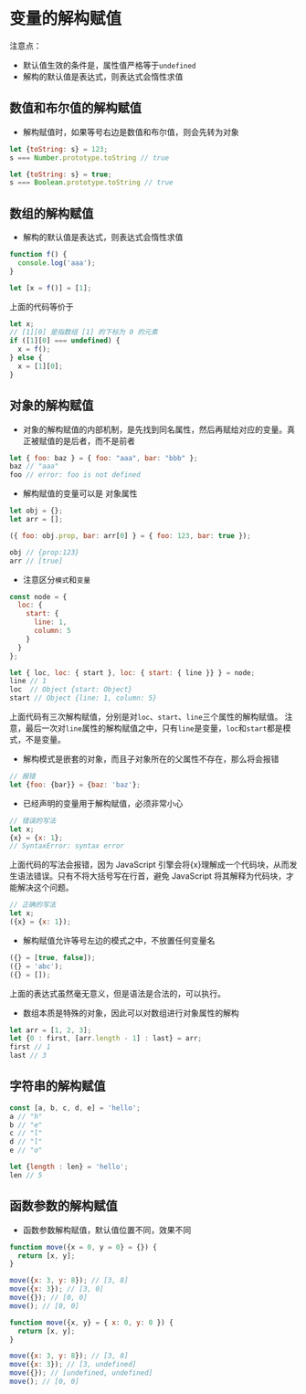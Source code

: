 # 变量的解构赋值

注意点：

- 默认值生效的条件是，属性值严格等于`undefined`
- 解构的默认值是表达式，则表达式会惰性求值

## 数值和布尔值的解构赋值

- 解构赋值时，如果等号右边是数值和布尔值，则会先转为对象

```js
let {toString: s} = 123;
s === Number.prototype.toString // true

let {toString: s} = true;
s === Boolean.prototype.toString // true
```


## 数组的解构赋值

- 解构的默认值是表达式，则表达式会惰性求值

```js
function f() {
  console.log('aaa');
}

let [x = f()] = [1];
```

上面的代码等价于
```js
let x;
// [1][0] 是指数组 [1] 的下标为 0 的元素
if ([1][0] === undefined) {
  x = f();
} else {
  x = [1][0];
}
```


## 对象的解构赋值

- 对象的解构赋值的内部机制，是先找到同名属性，然后再赋给对应的变量。真正被赋值的是后者，而不是前者

```js
let { foo: baz } = { foo: "aaa", bar: "bbb" };
baz // "aaa"
foo // error: foo is not defined
```

- 解构赋值的变量可以是 对象属性

```js
let obj = {};
let arr = [];

({ foo: obj.prop, bar: arr[0] } = { foo: 123, bar: true });

obj // {prop:123}
arr // [true]
```

- 注意区分`模式`和`变量`

```js
const node = {
  loc: {
    start: {
      line: 1,
      column: 5
    }
  }
};

let { loc, loc: { start }, loc: { start: { line }} } = node;
line // 1
loc  // Object {start: Object}
start // Object {line: 1, column: 5}
```

上面代码有三次解构赋值，分别是对`loc`、`start`、`line`三个属性的解构赋值。
注意，最后一次对`line`属性的解构赋值之中，只有`line`是变量，`loc`和`start`都是模式，不是变量。

- 解构模式是嵌套的对象，而且子对象所在的父属性不存在，那么将会报错

```js
// 报错
let {foo: {bar}} = {baz: 'baz'};
```

- 已经声明的变量用于解构赋值，必须非常小心

```js
// 错误的写法
let x;
{x} = {x: 1};
// SyntaxError: syntax error
```

上面代码的写法会报错，因为 JavaScript 引擎会将{x}理解成一个代码块，从而发生语法错误。只有不将大括号写在行首，避免 JavaScript 将其解释为代码块，才能解决这个问题。

```js
// 正确的写法
let x;
({x} = {x: 1});
```

- 解构赋值允许等号左边的模式之中，不放置任何变量名

```js
({} = [true, false]);
({} = 'abc');
({} = []);
```

上面的表达式虽然毫无意义，但是语法是合法的，可以执行。

- 数组本质是特殊的对象，因此可以对数组进行对象属性的解构

```js
let arr = [1, 2, 3];
let {0 : first, [arr.length - 1] : last} = arr;
first // 1
last // 3
```


## 字符串的解构赋值

```js
const [a, b, c, d, e] = 'hello';
a // "h"
b // "e"
c // "l"
d // "l"
e // "o"

let {length : len} = 'hello';
len // 5
```


## 函数参数的解构赋值

- 函数参数解构赋值，默认值位置不同，效果不同

```js
function move({x = 0, y = 0} = {}) {
  return [x, y];
}

move({x: 3, y: 8}); // [3, 8]
move({x: 3}); // [3, 0]
move({}); // [0, 0]
move(); // [0, 0]
```

```js
function move({x, y} = { x: 0, y: 0 }) {
  return [x, y];
}

move({x: 3, y: 8}); // [3, 8]
move({x: 3}); // [3, undefined]
move({}); // [undefined, undefined]
move(); // [0, 0]
```
